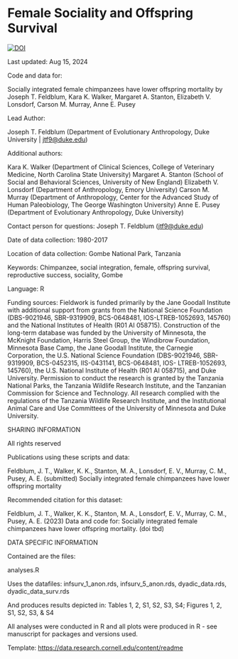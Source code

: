 # Female Sociality and Offspring Survival

[![DOI](https://zenodo.org/badge/713942640.svg)](https://zenodo.org/doi/10.5281/zenodo.10070424)

Last updated: Aug 15, 2024

Code and data for:

Socially integrated female chimpanzees have lower offspring mortality
by Joseph T. Feldblum, Kara K. Walker, Margaret A. Stanton, Elizabeth V. Lonsdorf, Carson M. Murray, Anne E. Pusey

Lead Author:

Joseph T. Feldblum (Department of Evolutionary Anthropology, Duke University | jtf9@duke.edu)

Additional authors:

Kara K. Walker (Department of Clinical Sciences, College of Veterinary Medicine, North Carolina State University)
Margaret A. Stanton (School of Social and Behavioral Sciences, University of New England)
Elizabeth V. Lonsdorf (Department of Anthropology, Emory University)
Carson M. Murray (Department of Anthropology, Center for the Advanced Study of Human Paleobiology, The George Washington University)
Anne E. Pusey (Department of Evolutionary Anthropology, Duke University)

Contact person for questions: Joseph T. Feldblum (jtf9@duke.edu)

Date of data collection: 1980-2017

Location of data collection: Gombe National Park, Tanzania

Keywords: Chimpanzee, social integration, female, offspring survival, reproductive success, sociality, Gombe

Language: R

Funding sources: Fieldwork is funded primarily by the Jane Goodall Institute with additional support from grants from the National Science Foundation (DBS-9021946, SBR-9319909, BCS-0648481, IOS-LTREB-1052693, 145760) and the National Institutes of Health (R01 AI 058715).  Construction of the long-term database was funded by the University of Minnesota, the McKnight Foundation, Harris Steel Group, the Windibrow Foundation, Minnesota Base Camp, the Jane Goodall Institute, the Carnegie Corporation, the U.S. National Science Foundation (DBS-9021946, SBR-9319909, BCS-0452315, IIS-0431141, BCS-0648481, IOS- LTREB-1052693, 145760), the U.S. National Institute of Health (R01 AI 058715), and Duke University.  Permission to conduct the research is granted by the Tanzania National Parks, the Tanzania Wildlife Research Institute, and the Tanzanian Commission for Science and Technology. All research complied with the regulations of the Tanzania Wildlife Research Institute, and the Institutional Animal Care and Use Committees of the University of Minnesota and Duke University.

SHARING INFORMATION

All rights reserved

Publications using these scripts and data:

Feldblum, J. T., Walker, K. K., Stanton, M. A., Lonsdorf, E. V., Murray, C. M., Pusey, A. E. (submitted) Socially integrated female chimpanzees have lower offspring mortality

Recommended citation for this dataset:

Feldblum, J. T., Walker, K. K., Stanton, M. A., Lonsdorf, E. V., Murray, C. M., Pusey, A. E. (2023) Data and code for: Socially integrated female chimpanzees have lower offspring mortality. (doi tbd)

DATA SPECIFIC INFORMATION

Contained are the files:

analyses.R

Uses the datafiles: infsurv_1_anon.rds, infsurv_5_anon.rds, dyadic_data.rds, dyadic_data_surv.rds

And produces results depicted in: Tables 1, 2, S1, S2, S3, S4; Figures 1, 2, S1, S2, S3, & S4


All analyses were conducted in R and all plots were produced in R - see manuscript for packages and versions used.

Template: https://data.research.cornell.edu/content/readme
